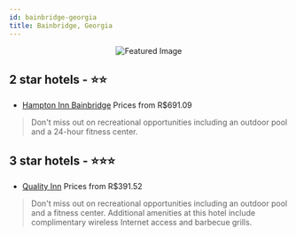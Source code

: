 ```yaml
---
id: bainbridge-georgia
title: Bainbridge, Georgia
---
```


<center><img src="https://i.travelapi.com/hotels/11000000/10990000/10987900/10987843/dc67a1be_z.jpg" alt="Featured Image" /></center>


##  2 star hotels - ⭐️⭐️

-    [Hampton Inn Bainbridge](https://us.hurb.com/hotels/bainbridge/hampton-inn-bainbridge-JNP-JP566887?cmp=18055) Prices from R$691.09
   > Don't miss out on recreational opportunities including an outdoor pool and a 24-hour fitness center.

##  3 star hotels - ⭐️⭐️⭐️

-    [Quality Inn](https://us.hurb.com/hotels/bainbridge/quality-inn-JNP-JP971809?cmp=18055) Prices from R$391.52
   > Don't miss out on recreational opportunities including an outdoor pool and a fitness center. Additional amenities at this hotel include complimentary wireless Internet access and barbecue grills.
